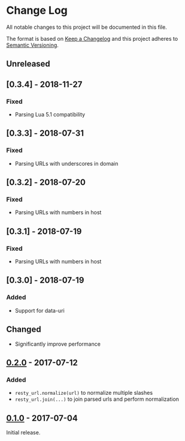 # Change Log
All notable changes to this project will be documented in this file.

The format is based on [Keep a Changelog](http://keepachangelog.com/) 
and this project adheres to [Semantic Versioning](http://semver.org/).

## Unreleased

## [0.3.4] - 2018-11-27

### Fixed
* Parsing Lua 5.1 compatibility

## [0.3.3] - 2018-07-31

### Fixed
* Parsing URLs with underscores in domain

## [0.3.2] - 2018-07-20

### Fixed
* Parsing URLs with numbers in host

## [0.3.1] - 2018-07-19

### Fixed
* Parsing URLs with numbers in host

## [0.3.0] - 2018-07-19

### Added
* Support for data-uri

## Changed
* Significantly improve performance

## [0.2.0] - 2017-07-12

### Added
* `resty_url.normalize(url)` to normalize multiple slashes
* `resty_url.join(...)` to join parsed urls and perform normalization

## [0.1.0] - 2017-07-04

Initial release.

[0.1.0]: https://github.com/3scale/lua-resty-url/commit/v0.1.0
[0.2.0]: https://github.com/3scale/lua-resty-url/commit/v0.2.0
